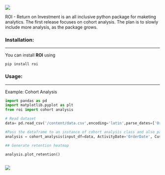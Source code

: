 ![](https://imgur.com/UTsF4ji.png)


ROI - Return on Investment is an all inclusive python package for maketing analytics. The first release focuses on cohort analysis.
The plan is to slowly include more analysis, as the package grows. 

### Installation:
---
You can install **ROI** using 

```
pip install roi
```

### Usage:
---
Example: Cohort Analysis 
```python
import pandas as pd
import matplotlib.pyplot as plt
from roi import cohort analysis

# Read dataset 
data= pd.read_csv('/content/data.csv',encoding='latin',parse_dates=['OrderDate'])

#Pass the dataframe to an instance of cohort analysis class and also pass name of the column with UserId and ActivityDate.
analysis = cohort_analysis(input_df=data, ActivityDate='OrderDate', CustomerID='UserId')

## Generate retention heatmap

analysis.plot_retention()



```


![](https://imgur.com/XVM3TkC.png)
